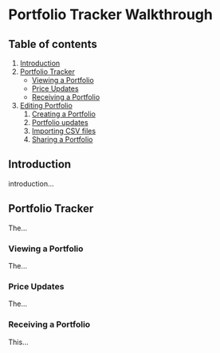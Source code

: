 # Portfolio Tracker Walkthrough

## Table of contents
1. [Introduction](#introduction)
1. [Portfolio Tracker](#portfolio-tracker)
    - [Viewing a Portfolio](#viewing-a-portfolio)
    - [Price Updates](#price-updates)
    - [Receiving a Portfolio](#receiving-a-portfolio)
1. [Editing Portfolio](#creating-a-portfolio)
    1. [Creating a Portfolio](#creating-a-portfolio)
    1. [Portfolio updates](#portfolio-updates)
    1. [Importing CSV files](#importing-csv-files)
    1. [Sharing a Portfolio](#sharing-a-portfolio)

## Introduction <a name="introduction"></a>
introduction...

## Portfolio Tracker <a name="portfolio-tracker"></a>
The...
### Viewing a Portfolio <a name="viewing-a-portfolio"></a>
The...
### Price Updates <a name=price-updates></a>
The...
### Receiving a Portfolio <a name=receiving-a-portfolio></a>
This...
